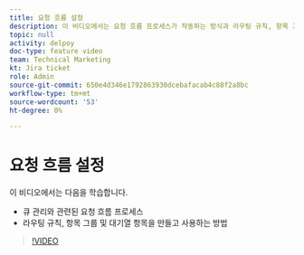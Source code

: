 ```yaml
---
title: 요청 흐름 설정
description: 이 비디오에서는 요청 흐름 프로세스가 작동하는 방식과 라우팅 규칙, 항목 그룹 및 큐 항목을 만드는 방법을 알아봅니다.
topic: null
activity: delpoy
doc-type: feature video
team: Technical Marketing
kt: Jira ticket
role: Admin
source-git-commit: 650e4d346e1792863930dcebafacab4c88f2a8bc
workflow-type: tm+mt
source-wordcount: '53'
ht-degree: 0%

---
```


# 요청 흐름 설정

이 비디오에서는 다음을 학습합니다.

* 큐 관리와 관련된 요청 흐름 프로세스
* 라우팅 규칙, 항목 그룹 및 대기열 항목을 만들고 사용하는 방법

>[!VIDEO](https://video.tv.adobe.com/v/335222/?quality=12&learn=on)
